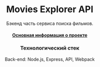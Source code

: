 <h1 align="center">Movies Explorer API</h1>

<p align="center">Бэкенд часть сервиса поиска фильмов.</p>
<h4 align="center"><a href="https://github.com/sengeer/movies-explorer-frontend" target="_blank">Основная информация о проекте</a></h4>

<h3 align="center">Технологический стек</h3>
<p align="center"><span>Back-end:</span> Node.js, Express, API, Webpack</p>

